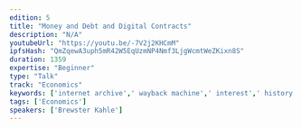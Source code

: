 ```yaml
---
edition: 5
title: "Money and Debt and Digital Contracts"
description: "N/A"
youtubeUrl: "https://youtu.be/-7V2j2KHCmM"
ipfsHash: "QmZqewA3uph5mR42W5EqUzmNP4Nmf3LjgWcmtWeZKixn8S"
duration: 1359
expertise: "Beginner"
type: "Talk"
track: "Economics"
keywords: ['internet archive',' wayback machine',' interest',' history',' general']
tags: ['Economics']
speakers: ['Brewster Kahle']
---
```

